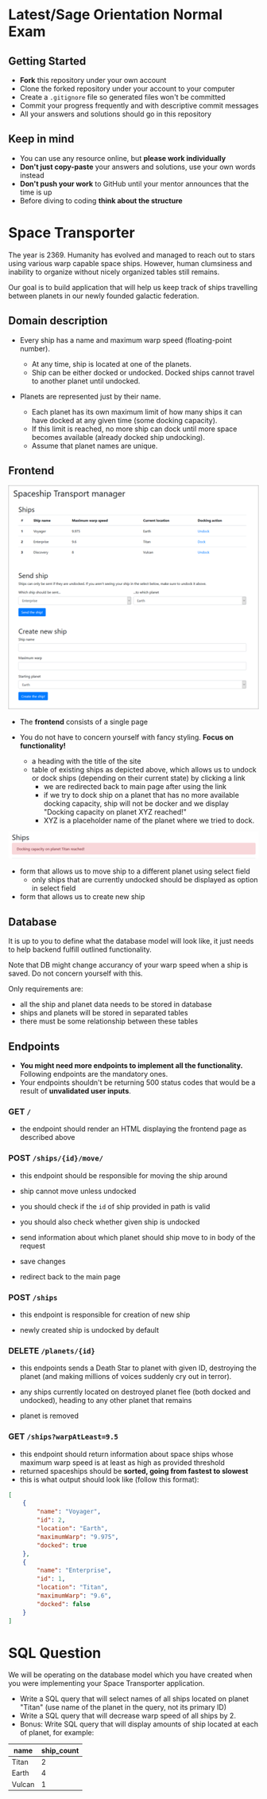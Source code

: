 # Latest/Sage Orientation Normal Exam

## Getting Started

- **Fork** this repository under your own account
- Clone the forked repository under your account to your computer
- Create a `.gitignore` file so generated files won't be committed
- Commit your progress frequently and with descriptive commit messages
- All your answers and solutions should go in this repository

## Keep in mind

- You can use any resource online, but **please work individually**
- **Don't just copy-paste** your answers and solutions, use your own words
  instead
- **Don't push your work** to GitHub until your mentor announces that the time
  is up
- Before diving to coding **think about the structure**

# Space Transporter

The year is 2369. Humanity has evolved and managed to reach out to stars using
various warp capable space ships. However, human clumsiness and inability to organize without nicely organized tables still remains.

Our goal is to build application that will help us keep track of ships travelling
between planets in our newly founded galactic federation.

## Domain description

- Every ship has a name and maximum warp speed (floating-point number).
    - At any time, ship is located at one of the planets.
    - Ship can be either docked or undocked. Docked ships cannot travel
      to another planet until undocked.

- Planets are represented just by their name.
    - Each planet has its own maximum limit of how many ships it can have
      docked at any given time (some docking capacity).
    - If this limit is reached, no more ship can dock until more space
      becomes available (already docked ship undocking).
    - Assume that planet names are unique.

## Frontend

![main](assets/frontpage.png)

- The **frontend** consists of a single page
- You do not have to concern yourself with fancy styling. **Focus on
  functionality!**

  - a heading with the title of the site
  - table of existing ships as depicted above, which allows us
    to undock or dock ships (depending on their current state)
    by clicking a link
     - we are redirected back to main page after using the link
     - if we try to dock ship on a planet that has no more available
          docking capacity, ship will not be docker and we display
          "Docking capacity on planet XYZ reached!"
     - XYZ is a placeholder name of the planet where we tried to dock.


![main](assets/maximum_capacity.png)


  - form that allows us to move ship to a different planet using
    select field
    - only ships that are currently undocked should be displayed
      as option in select field
  - form that allows us to create new ship


## Database

It is up to you to define what the database model will look
like, it just needs to help backend fulfill outlined functionality.

Note that DB might change accurancy of your warp speed when a ship
is saved. Do not concern yourself with this.

Only requirements are:

* all the ship and planet data needs to be stored in database
* ships and planets will be stored in separated tables
* there must be some relationship between these tables

## Endpoints

* **You might need more endpoints to implement all the functionality.** Following
endpoints are the mandatory ones.
* Your endpoints shouldn't be returning 500 status codes that would be a
result of **unvalidated user inputs**.

### GET `/`

- the endpoint should render an HTML displaying the frontend page
  as described above

### POST `/ships/{id}/move/`

- this endpoint should be responsible for moving the ship around

- ship cannot move unless undocked

- you should check if the `id` of ship provided in path is valid
- you should also check whether given ship is undocked

- send information about which planet should ship move to in body of the 
  request

- save changes

- redirect back to the main page

### POST `/ships`

- this endpoint is responsible for creation of new ship

- newly created ship is undocked by default

### DELETE `/planets/{id}`

- this endpoints sends a Death Star to planet with given ID,
destroying the planet (and making millions of voices suddenly
cry out in terror).

- any ships currently located on destroyed planet flee (both docked
and undocked), heading to any other planet that remains

- planet is removed 

### GET `/ships?warpAtLeast=9.5`

- this endpoint should return information about space ships whose
  maximum warp speed is at least as high as provided threshold
- returned spaceships should be **sorted, going from fastest to
  slowest**
- this is what output should look like (follow this format):

```json
[
    {
        "name": "Voyager",
        "id": 2,
        "location": "Earth",
        "maximumWarp": "9.975",
        "docked": true
    },
    {
        "name": "Enterprise",
        "id": 1,
        "location": "Titan",
        "maximumWarp": "9.6",
        "docked": false
    }
]
```

# SQL Question

We will be operating on the database model which you have created when
you were implementing your Space Transporter application.

* Write a SQL query that will select names of all ships located on planet "Titan" (use name
of the planet in the query, not its primary ID)
* Write a SQL query that will decrease warp speed of all ships by 2.
* Bonus: Write SQL query that will display amounts of ship located at each of planet, for example:

| name   | ship_count |
|--------|------------|
| Titan  | 2          |
| Earth  | 4          |
| Vulcan | 1          |
